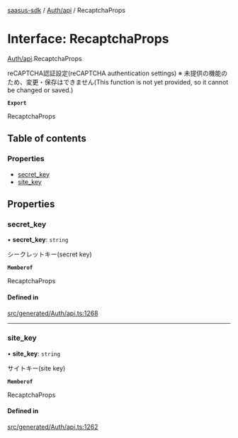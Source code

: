 [saasus-sdk](../README.md) / [Auth/api](../modules/Auth_api.md) / RecaptchaProps

# Interface: RecaptchaProps

[Auth/api](../modules/Auth_api.md).RecaptchaProps

reCAPTCHA認証設定(reCAPTCHA authentication settings) ※ 未提供の機能のため、変更・保存はできません(This function is not yet provided, so it cannot be changed or saved.)

**`Export`**

RecaptchaProps

## Table of contents

### Properties

- [secret\_key](Auth_api.RecaptchaProps.md#secret_key)
- [site\_key](Auth_api.RecaptchaProps.md#site_key)

## Properties

### secret\_key

• **secret\_key**: `string`

シークレットキー(secret key)

**`Memberof`**

RecaptchaProps

#### Defined in

[src/generated/Auth/api.ts:1268](https://github.com/saasus-platform/saasus-sdk-javascript/blob/55abc15/src/generated/Auth/api.ts#L1268)

___

### site\_key

• **site\_key**: `string`

サイトキー(site key)

**`Memberof`**

RecaptchaProps

#### Defined in

[src/generated/Auth/api.ts:1262](https://github.com/saasus-platform/saasus-sdk-javascript/blob/55abc15/src/generated/Auth/api.ts#L1262)
